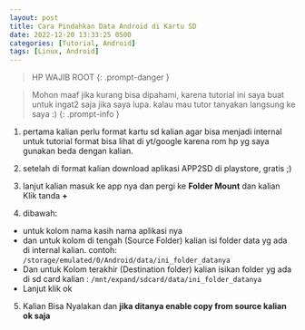 ```yaml
---
layout: post
title: Cara Pindahkan Data Android di Kartu SD
date: 2022-12-20 13:33:25 0500
categories: [Tutorial, Android]
tags: [Linux, Android]
---
```


>HP WAJIB ROOT
{: .prompt-danger }

> Mohon maaf jika kurang bisa dipahami, karena tutorial ini saya buat untuk ingat2 saja jika saya lupa.
kalau mau tutor tanyakan langsung ke saya :)
{: .prompt-info }

1. pertama kalian perlu format kartu sd kalian agar bisa menjadi internal
untuk tutorial format bisa lihat di yt/google karena rom hp yg saya gunakan beda dengan kalian.

2. setelah di format kalian download aplikasi APP2SD di playstore, gratis ;)

3. lanjut kalian masuk ke app nya dan pergi ke **Folder Mount** dan kalian Klik tanda **+**

4. dibawah:
  - untuk kolom nama kasih nama aplikasi nya
  - dan untuk kolom di tengah (Source Folder) kalian isi folder data yg ada di internal kalian. contoh:
  `/storage/emulated/0/Android/data/ini_folder_datanya`
  - Dan untuk Kolom terakhir (Destination folder) kalian isikan folder yg ada di sd card kalian :
  `/mnt/expand/sdcard/data/ini_folder_datanya`
  - Lanjut klik ok

5. Kalian Bisa Nyalakan dan **jika ditanya enable copy from source kalian ok saja**

